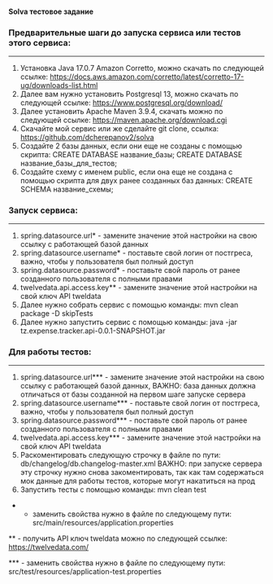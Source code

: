 #### Solva тестовое задание



### Предварительные шаги до запуска сервиса или тестов этого сервиса:
---

1) Установка Java 17.0.7 Amazon Corretto, можно скачать по следующей ссылке: https://docs.aws.amazon.com/corretto/latest/corretto-17-ug/downloads-list.html
2) Далее вам нужно установить Postgresql 13, можно скачать по следующей ссылке: https://www.postgresql.org/download/
3) Далее установить Apache Maven 3.9.4, скачать можно по следующей ссылке: https://maven.apache.org/download.cgi
4) Скачайте мой сервис или же сделайте git clone, ссылка: https://github.com/dcherepanov2/solva
5) Создайте 2 базы данных, если они еще не созданы с помощью скрипта: CREATE DATABASE название_базы; CREATE DATABASE название_базы_для_тестов;
6) Создайте схему с именем public, если она еще не создана с помощью скрипта для двух ранее созданных баз данных: CREATE SCHEMA название_схемы;

### Запуск сервиса:
---

1) spring.datasource.url* - замените значение этой настройки на свою ссылку с работающей базой данных
2) spring.datasource.username* - поставьте свой логин от постгреса, важно, чтобы у пользователя был полный доступ
3) spring.datasource.password* - поставьте свой пароль от ранее созданного пользователя с полными правами
4) twelvedata.api.access.key** - замените значение этой настройки на свой ключ API tweldata
5) Далее нужно собрать сервис c помощью команды:  mvn clean package -D skipTests
6) Далее нужно запустить сервис с помощью команды: java -jar tz.expense.tracker.api-0.0.1-SNAPSHOT.jar
   
### Для работы тестов:
---

1) spring.datasource.url*** - замените значение этой настройки на свою ссылку с работающей базой данных,
   ВАЖНО: база данных должна отличаться от базы созданной на первом шаге запуске сервера 
2) spring.datasource.username*** - поставьте свой логин от постгреса, важно, чтобы у пользователя был полный доступ
3) spring.datasource.password*** - поставьте свой пароль от ранее созданного пользователя с полными правами
4) twelvedata.api.access.key*** - замените значение этой настройки на свой ключ API tweldata
5) Раскоментировать следующую строчку <!--    <include file="/v.1.0/test/db.changelog-master-test.xml" relativeToChangelogFile="true"/>-->
   в файле по пути: db/changelog/db.changelog-master.xml
   ВАЖНО: при запуске сервера эту строчку нужно снова закоментировать, так как там содержаться мок данные для работы тестов, которые могут накатиться на прод
6) Запустить тесты с помощью команды:  mvn clean test    

* - заменить свойства нужно в файле по следующему пути: src/main/resources/application.properties
  
** - получить API ключ tweldata можно по следующей ссылке: https://twelvedata.com/

*** - заменить свойства нужно в файле по следующему пути: src/test/resources/application-test.properties
